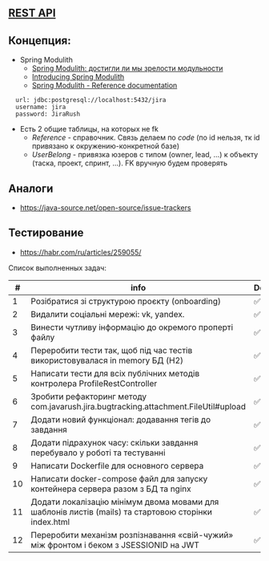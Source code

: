 ## [REST API](http://localhost:8080/doc)

## Концепция:

- Spring Modulith
  - [Spring Modulith: достигли ли мы зрелости модульности](https://habr.com/ru/post/701984/)
  - [Introducing Spring Modulith](https://spring.io/blog/2022/10/21/introducing-spring-modulith)
  - [Spring Modulith - Reference documentation](https://docs.spring.io/spring-modulith/docs/current-SNAPSHOT/reference/html/)

```
  url: jdbc:postgresql://localhost:5432/jira
  username: jira
  password: JiraRush
```

- Есть 2 общие таблицы, на которых не fk
  - _Reference_ - справочник. Связь делаем по _code_ (по id нельзя, тк id привязано к окружению-конкретной базе)
  - _UserBelong_ - привязка юзеров с типом (owner, lead, ...) к объекту (таска, проект, спринт, ...). FK вручную будем
    проверять

## Аналоги

- https://java-source.net/open-source/issue-trackers

## Тестирование

- https://habr.com/ru/articles/259055/

Список выполненных задач:

| #  | info                                                                                                 | Done |
|----|------------------------------------------------------------------------------------------------------|------|
| 1  | Розібратися зі структурою проєкту (onboarding)                                                       | ✅    |
| 2  | Видалити соціальні мережі: vk, yandex.                                                               | ✅    |
| 3  | Винести чутливу інформацію до окремого проперті файлу                                                | ✅    |
| 4  | Переробити тести так, щоб під час тестів використовувалася in memory БД (H2)                         | ✅    |
| 5  | Написати тести для всіх публічних методів контролера ProfileRestController                           | ✅    |
| 6  | Зробити рефакторинг методу com.javarush.jira.bugtracking.attachment.FileUtil#upload                  | ✅    |
| 7  | Додати новий функціонал: додавання тегів до завдання                                                 | ✅    |
| 8  | Додати підрахунок часу: скільки завдання перебувало у роботі та тестуванні                           | ✅    |
| 9  | Написати Dockerfile для основного сервера                                                            | ✅    |
| 10 | Написати docker-compose файл для запуску контейнера сервера разом з БД та nginx                      | ✅    |
| 11 | Додати локалізацію мінімум двома мовами для шаблонів листів (mails) та стартовою сторінки index.html | ✅    |
| 12 | Переробити механізм розпізнавання «свій-чужий» між фронтом і беком з JSESSIONID на JWT               | ✅    |
